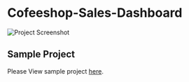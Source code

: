 # Cofeeshop-Sales-Dashboard

![Project Screenshot](https://github.com/aneesh662/Cofeeshop-Sales-Dashboard/Coffeeshop_Dashbaord.png)
## Sample Project
Please View sample project [here](https://app.powerbi.com/view?r=eyJrIjoiODU1NzYxZjAtNDFiYy00OWQ5LWE0ZDYtYzM0NDRiZWYzM2JlIiwidCI6ImRmODY3OWNkLWE4MGUtNDVkOC05OWFjLWM4M2VkN2ZmOTVhMCJ9&pageName=45a74edcde39565721d6).

